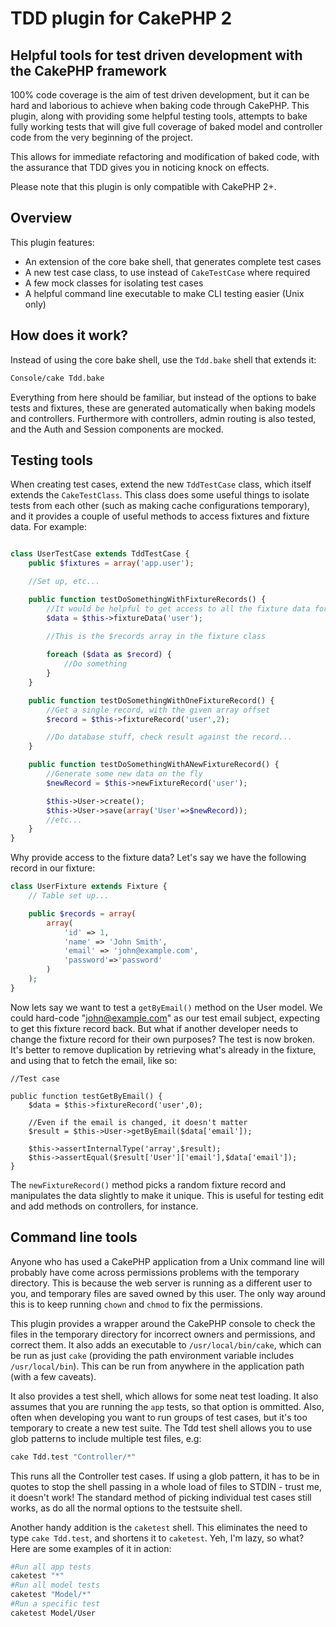 # TDD plugin for CakePHP 2

## Helpful tools for test driven development with the CakePHP framework

100% code coverage is the aim of test driven development, but it can be hard and laborious to achieve when baking code through CakePHP. This plugin, along with providing some helpful testing tools, attempts to bake fully working tests that will give full coverage of baked model and controller code from the very beginning of the project.

This allows for immediate refactoring and modification of baked code, with the assurance that TDD gives you in noticing knock on effects.

Please note that this plugin is only compatible with CakePHP 2+.

## Overview

This plugin features:

- An extension of the core bake shell, that generates complete test cases
- A new test case class, to use instead of `CakeTestCase` where required
- A few mock classes for isolating test cases
- A helpful command line executable to make CLI testing easier (Unix only)

## How does it work?

Instead of using the core bake shell, use the `Tdd.bake` shell that extends it:

```bash
Console/cake Tdd.bake
```

Everything from here should be familiar, but instead of the options to bake tests and fixtures, these are generated automatically when baking models and controllers. Furthermore with controllers, admin routing is also tested, and the Auth and Session components are mocked.



## Testing tools

When creating test cases, extend the new `TddTestCase` class, which itself extends the `CakeTestClass`. This class does some useful things to isolate tests from each other (such as making cache configurations temporary), and it provides a couple of useful methods to access fixtures and fixture data. For example:

```php

class UserTestCase extends TddTestCase {
	public $fixtures = array('app.user');

	//Set up, etc...

	public function testDoSomethingWithFixtureRecords() {
		//It would be helpful to get access to all the fixture data for 'user'
		$data = $this->fixtureData('user');

		//This is the $records array in the fixture class
		
		foreach ($data as $record) {
			//Do something
		}
	}

	public function testDoSomethingWithOneFixtureRecord() {
		//Get a single record, with the given array offset
		$record = $this->fixtureRecord('user',2);

		//Do database stuff, check result against the record...
	}

	public function testDoSomethingWithANewFixtureRecord() {
		//Generate some new data on the fly
		$newRecord = $this->newFixtureRecord('user');

		$this->User->create();
		$this->User->save(array('User'=>$newRecord));
		//etc...
	}
}
```

Why provide access to the fixture data? Let's say we have the following record in our fixture:

```php
class UserFixture extends Fixture {
	// Table set up...

	public $records = array(
		array(
			'id' => 1,
			'name' => 'John Smith',
			'email' => 'john@example.com',
			'password'=>'password'
		)
	);
}
```

Now lets say we want to test a `getByEmail()` method on the User model. We could hard-code "john@example.com" as our test email subject, expecting to get this fixture record back.
But what if another developer needs to change the fixture record for their own purposes? The test is now broken. 
It's better to remove duplication by retrieving what's already in the fixture, and using that to fetch the email, like so:

```
//Test case

public function testGetByEmail() {
	$data = $this->fixtureRecord('user',0);

	//Even if the email is changed, it doesn't matter
	$result = $this->User->getByEmail($data['email']);
	
	$this->assertInternalType('array',$result);
	$this->assertEqual($result['User']['email'],$data['email']);	
}
```

The `newFixtureRecord()` method picks a random fixture record and manipulates the data slightly to make it unique. This is useful for testing edit and add methods on controllers, for instance.

## Command line tools

Anyone who has used a CakePHP application from a Unix command line will probably have come across permissions problems with the temporary directory. This is because the web server is running as a different user to you, and temporary files are saved owned by this user.
The only way around this is to keep running `chown` and `chmod` to fix the permissions. 

This plugin provides a wrapper around the CakePHP console to check the files in the temporary directory for incorrect owners and permissions, and correct them. It also adds an executable to `/usr/local/bin/cake`, which can be run as just `cake` (providing the path environment variable includes `/usr/local/bin`). This can be run from anywhere in the application path (with a few caveats).

It also provides a test shell, which allows for some neat test loading. It also assumes that you are running the `app` tests, so that option is ommitted. Also, often when developing you want to run groups of test cases, but it's too temporary to create a new test suite. The Tdd test shell allows you to use glob patterns to include multiple test files, e.g:

```bash
cake Tdd.test "Controller/*"
```

This runs all the Controller test cases. If using a glob pattern, it has to be in quotes to stop the shell passing in a whole load of files to STDIN - trust me, it doesn't work! The standard method of picking individual test cases still works, as do all the normal options to the testsuite shell.

Another handy addition is the `caketest` shell. This eliminates the need to type `cake Tdd.test`, and shortens it to `caketest`. Yeh, I'm lazy, so what? Here are some examples of it in action:

```bash
#Run all app tests
caketest "*"
#Run all model tests
caketest "Model/*"
#Run a specific test
caketest Model/User
```

